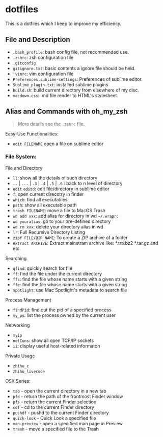 # dotfiles

This is a dotfiles which I keep to improve my efficiency.

## File and Description

- `.bash_profile`: bash config file, not recommended use.
- `.zshrc`: zsh configuration file
- `.gitconfig`
- `gitignore.txt`: basic contents a ignore file should be held.
- `.vimrc`: vim configuration file
- `Preferences.sublime-settings`: Preferences of sublime editor.
- `Sublime_plugin.txt`: installed sublime plugins
- `build.sh`: build current directory from elsewhere of my disc.
- `macdown.css`: .md file render to HTML's stylesheet.

## Alias and Commands with oh\_my\_zsh

> More details see the `.zshrc` file.

Easy-Use Functionalities:

- `edit FILENAME` open a file on sublime editor

### File System:

File and Directory

- `ll`: show all the details of such directory
- `..` | `...` | `.3` | `.4` | `.5` | `.6` : back to n level of directory
- `edit` `editd`: edit file/directory in sublime editor
- `f`: open current direcotry in finder
- `which`: find all executables
- `path`: show all executable path
- `trash FILENAME`: move a file to MacOS Trash
- `wd add xxx`: add alias for directory in wd `~/.wraprc`
- `wd youralias`: go to your pre-defined directory
- `wd rm xxx`: delete your directory alias in wd
- `lr`:  Full Recursive Directory Listing
- `zipf FILE/DIR_NAME`: To create a ZIP archive of a folder
- `extract ARCHIVE`: Extract mainstram archive like: \*.tra.bz2 \*.tar.gz and etc.

Searching

- `qfind`: quickly search for file
- `ff`: find the file under the current directory
- `ffs`: find the file whose name starts with a given string
- `ffe`: find the file whose name starts with a given string
- `spotlight`: use Mac Spotlight's metadata to search file 

Process Management

- `findPid`: find out the pid of a specified process
- `my_ps`: list the process owned by the current user

Networking

- `myip`
- `netCons`: show all open TCP/IP sockets
- `ii`: display useful host-related informaton

Private Usage

- `zhihu_c`
- `zhihu_livecode`

OSX Series:

- `tab` - open the current directory in a new tab
- `pfd` - return the path of the frontmost Finder window
- `pfs` - return the current Finder selection
- `cdf` - cd to the current Finder directory
- `pushdf` - pushd to the current Finder directory
- `quick-look` - Quick Look a specified file
- `man-preview` - open a specified man page in Preview
- `trash` - move a specified file to the Trash





